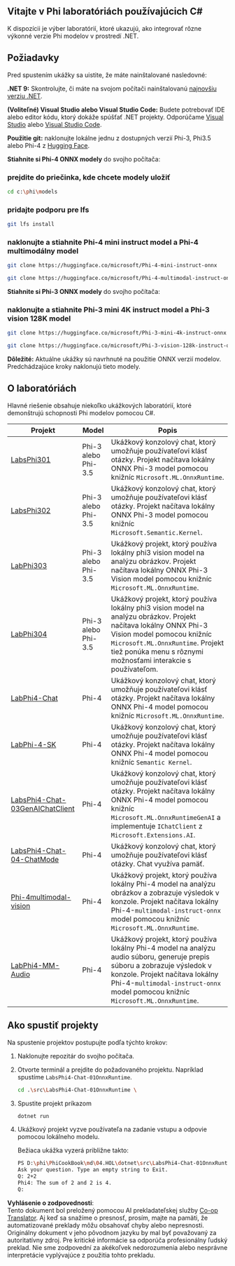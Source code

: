 <!--
CO_OP_TRANSLATOR_METADATA:
{
  "original_hash": "903c509a6d0d1ecce00b849d7f753bdd",
  "translation_date": "2025-07-17T10:41:28+00:00",
  "source_file": "md/04.HOL/dotnet/readme.md",
  "language_code": "sk"
}
-->
## Vitajte v Phi laboratóriách používajúcich C#

K dispozícii je výber laboratórií, ktoré ukazujú, ako integrovať rôzne výkonné verzie Phi modelov v prostredí .NET.

## Požiadavky

Pred spustením ukážky sa uistite, že máte nainštalované nasledovné:

**.NET 9:** Skontrolujte, či máte na svojom počítači nainštalovanú [najnovšiu verziu .NET](https://dotnet.microsoft.com/download/dotnet?WT.mc_id=aiml-137032-kinfeylo).

**(Voliteľné) Visual Studio alebo Visual Studio Code:** Budete potrebovať IDE alebo editor kódu, ktorý dokáže spúšťať .NET projekty. Odporúčame [Visual Studio](https://visualstudio.microsoft.com?WT.mc_id=aiml-137032-kinfeylo) alebo [Visual Studio Code](https://code.visualstudio.com?WT.mc_id=aiml-137032-kinfeylo).

**Použitie git:** naklonujte lokálne jednu z dostupných verzií Phi-3, Phi3.5 alebo Phi-4 z [Hugging Face](https://huggingface.co/collections/lokinfey/phi-4-family-679c6f234061a1ab60f5547c).

**Stiahnite si Phi-4 ONNX modely** do svojho počítača:

### prejdite do priečinka, kde chcete modely uložiť

```bash
cd c:\phi\models
```

### pridajte podporu pre lfs

```bash
git lfs install 
```

### naklonujte a stiahnite Phi-4 mini instruct model a Phi-4 multimodálny model

```bash
git clone https://huggingface.co/microsoft/Phi-4-mini-instruct-onnx

git clone https://huggingface.co/microsoft/Phi-4-multimodal-instruct-onnx
```

**Stiahnite si Phi-3 ONNX modely** do svojho počítača:

### naklonujte a stiahnite Phi-3 mini 4K instruct model a Phi-3 vision 128K model

```bash
git clone https://huggingface.co/microsoft/Phi-3-mini-4k-instruct-onnx

git clone https://huggingface.co/microsoft/Phi-3-vision-128k-instruct-onnx-cpu
```

**Dôležité:** Aktuálne ukážky sú navrhnuté na použitie ONNX verzií modelov. Predchádzajúce kroky naklonujú tieto modely.

## O laboratóriách

Hlavné riešenie obsahuje niekoľko ukážkových laboratórií, ktoré demonštrujú schopnosti Phi modelov pomocou C#.

| Projekt | Model | Popis |
| ------------ | -----------| ----------- |
| [LabsPhi301](../../../../../md/04.HOL/dotnet/src/LabsPhi301) | Phi-3 alebo Phi-3.5 | Ukážkový konzolový chat, ktorý umožňuje používateľovi klásť otázky. Projekt načítava lokálny ONNX Phi-3 model pomocou knižníc `Microsoft.ML.OnnxRuntime`. |
| [LabsPhi302](../../../../../md/04.HOL/dotnet/src/LabsPhi302) | Phi-3 alebo Phi-3.5 | Ukážkový konzolový chat, ktorý umožňuje používateľovi klásť otázky. Projekt načítava lokálny ONNX Phi-3 model pomocou knižníc `Microsoft.Semantic.Kernel`. |
| [LabPhi303](../../../../../md/04.HOL/dotnet/src/LabsPhi303) | Phi-3 alebo Phi-3.5 | Ukážkový projekt, ktorý používa lokálny phi3 vision model na analýzu obrázkov. Projekt načítava lokálny ONNX Phi-3 Vision model pomocou knižníc `Microsoft.ML.OnnxRuntime`. |
| [LabPhi304](../../../../../md/04.HOL/dotnet/src/LabsPhi304) | Phi-3 alebo Phi-3.5 | Ukážkový projekt, ktorý používa lokálny phi3 vision model na analýzu obrázkov. Projekt načítava lokálny ONNX Phi-3 Vision model pomocou knižníc `Microsoft.ML.OnnxRuntime`. Projekt tiež ponúka menu s rôznymi možnosťami interakcie s používateľom. | 
| [LabPhi4-Chat](../../../../../md/04.HOL/dotnet/src/LabsPhi4-Chat-01OnnxRuntime) | Phi-4 | Ukážkový konzolový chat, ktorý umožňuje používateľovi klásť otázky. Projekt načítava lokálny ONNX Phi-4 model pomocou knižníc `Microsoft.ML.OnnxRuntime`. |
| [LabPhi-4-SK](../../../../../md/04.HOL/dotnet/src/LabsPhi4-Chat-02SK) | Phi-4 | Ukážkový konzolový chat, ktorý umožňuje používateľovi klásť otázky. Projekt načítava lokálny ONNX Phi-4 model pomocou knižníc `Semantic Kernel`. |
| [LabsPhi4-Chat-03GenAIChatClient](../../../../../md/04.HOL/dotnet/src/LabsPhi4-Chat-03GenAIChatClient) | Phi-4 | Ukážkový konzolový chat, ktorý umožňuje používateľovi klásť otázky. Projekt načítava lokálny ONNX Phi-4 model pomocou knižníc `Microsoft.ML.OnnxRuntimeGenAI` a implementuje `IChatClient` z `Microsoft.Extensions.AI`. |
| [LabsPhi4-Chat-04-ChatMode](../../../../../md/04.HOL/dotnet/src/LabsPhi4-Chat-04-ChatMode) | Phi-4 | Ukážkový konzolový chat, ktorý umožňuje používateľovi klásť otázky. Chat využíva pamäť. |
| [Phi-4multimodal-vision](../../../../../md/04.HOL/dotnet/src/LabsPhi4-MultiModal-01Images) | Phi-4 | Ukážkový projekt, ktorý používa lokálny Phi-4 model na analýzu obrázkov a zobrazuje výsledok v konzole. Projekt načítava lokálny Phi-4-`multimodal-instruct-onnx` model pomocou knižníc `Microsoft.ML.OnnxRuntime`. |
| [LabPhi4-MM-Audio](../../../../../md/04.HOL/dotnet/src/LabsPhi4-MultiModal-02Audio) | Phi-4 | Ukážkový projekt, ktorý používa lokálny Phi-4 model na analýzu audio súboru, generuje prepis súboru a zobrazuje výsledok v konzole. Projekt načítava lokálny Phi-4-`multimodal-instruct-onnx` model pomocou knižníc `Microsoft.ML.OnnxRuntime`. |

## Ako spustiť projekty

Na spustenie projektov postupujte podľa týchto krokov:

1. Naklonujte repozitár do svojho počítača.

1. Otvorte terminál a prejdite do požadovaného projektu. Napríklad spustíme `LabsPhi4-Chat-01OnnxRuntime`.

    ```bash
    cd .\src\LabsPhi4-Chat-01OnnxRuntime \
    ```

1. Spustite projekt príkazom

    ```bash
    dotnet run
    ```

1. Ukážkový projekt vyzve používateľa na zadanie vstupu a odpovie pomocou lokálneho modelu.

   Bežiaca ukážka vyzerá približne takto:

   ```bash
   PS D:\phi\PhiCookBook\md\04.HOL\dotnet\src\LabsPhi4-Chat-01OnnxRuntime> dotnet run
   Ask your question. Type an empty string to Exit.
   Q: 2+2
   Phi4: The sum of 2 and 2 is 4.
   Q:
   ```

**Vyhlásenie o zodpovednosti**:  
Tento dokument bol preložený pomocou AI prekladateľskej služby [Co-op Translator](https://github.com/Azure/co-op-translator). Aj keď sa snažíme o presnosť, prosím, majte na pamäti, že automatizované preklady môžu obsahovať chyby alebo nepresnosti. Originálny dokument v jeho pôvodnom jazyku by mal byť považovaný za autoritatívny zdroj. Pre kritické informácie sa odporúča profesionálny ľudský preklad. Nie sme zodpovední za akékoľvek nedorozumenia alebo nesprávne interpretácie vyplývajúce z použitia tohto prekladu.